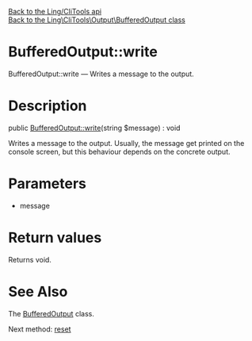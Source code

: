 [Back to the Ling/CliTools api](https://github.com/lingtalfi/CliTools/blob/master/doc/api/Ling/CliTools.md)<br>
[Back to the Ling\CliTools\Output\BufferedOutput class](https://github.com/lingtalfi/CliTools/blob/master/doc/api/Ling/CliTools/Output/BufferedOutput.md)


BufferedOutput::write
================



BufferedOutput::write — Writes a message to the output.




Description
================


public [BufferedOutput::write](https://github.com/lingtalfi/CliTools/blob/master/doc/api/Ling/CliTools/Output/BufferedOutput/write.md)(string $message) : void




Writes a message to the output.
Usually, the message get printed on the console screen, but
this behaviour depends on the concrete output.




Parameters
================


- message

    


Return values
================

Returns void.








See Also
================

The [BufferedOutput](https://github.com/lingtalfi/CliTools/blob/master/doc/api/Ling/CliTools/Output/BufferedOutput.md) class.

Next method: [reset](https://github.com/lingtalfi/CliTools/blob/master/doc/api/Ling/CliTools/Output/BufferedOutput/reset.md)<br>

